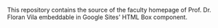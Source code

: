 This repository contains the source of the faculty homepage of Prof. Dr. Floran Vila embeddable in Google Sites' HTML Box component.

